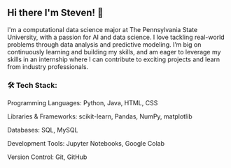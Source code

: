 ## Hi there I'm Steven! 👋
I'm a computational data science major at The Pennsylvania State University, with a passion for AI and data science. I love tackling real-world problems through data analysis and predictive modeling. I’m big on continuously learning and building my skills, and am eager to leverage my skills in an internship where I can contribute to exciting projects and learn from industry professionals.

### 🛠 Tech Stack:
Programming Languages: Python, Java, HTML, CSS
 
Libraries & Frameworks: scikit-learn, Pandas, NumPy, matplotlib

Databases: SQL, MySQL

Development Tools: Jupyter Notebooks, Google Colab

Version Control: Git, GitHub
<!--
**stevendong22/stevendong22** is a ✨ _special_ ✨ repository because its `README.md` (this file) appears on your GitHub profile.

Here are some ideas to get you started:

- 🔭 I’m currently working on ...
- 🌱 I’m currently learning ...
- 👯 I’m looking to collaborate on ...
- 🤔 I’m looking for help with ...
- 💬 Ask me about ...
- 📫 How to reach me: ...
- 😄 Pronouns: ...
- ⚡ Fun fact: ...
-->
